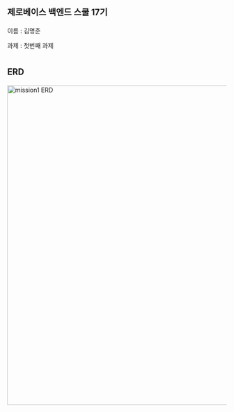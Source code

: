 <h1>
    <sup><sup>제로베이스 백엔드 스쿨 17기</sup> </sup>
</h1>

<p> 이름 : 김명준 </p>
<p> 과제 : 첫번째 과제 </p>


<h1>
    <sup><sup>ERD</sup> </sup>
</h1>


<img width="735" alt="mission1 ERD" src="https://github.com/chorongs/mission1/assets/117059083/736c1e09-8622-44b7-b7da-10eeefefceae">
